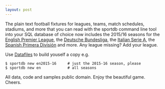 ```yaml
---
layout: post
---
```


The plain text football fixtures for leagues, teams, match schedules, stadiums, 
and more that you can read with the sportdb command line tool into your SQL database of choice 
now includes the 2015/16 seasons for the [English Premier League](https://github.com/openfootball/eng-england/tree/master/2015-16), 
the [Deutsche Bundesliga](https://github.com/openfootball/de-deutschland/tree/master/2015-16), 
the [Italian Serie A](https://github.com/openfootball/it-italy/tree/master/2015-16),
the [Spanish Primera División](https://github.com/openfootball/es-espana/tree/master/2015-16) and more. Any league missing? Add your league. 

Use [Datafiles](https://github.com/openfootball/datafile) to build youself a copy e.g. 

    $ sportdb new en2015-16     # just the 2015-16 season, please
    $ sportdb new en            # all seasons
    
All data, code and samples public domain. Enjoy the beautiful game. Cheers.

